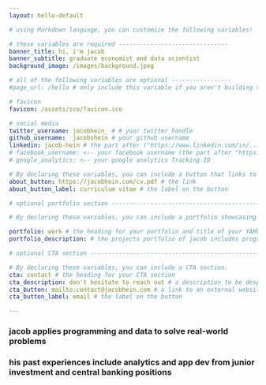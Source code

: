 ```yaml
---
layout: hello-default

# using Markdown language, you can customize the following variables!

# these variables are required -------------------------------
banner_title: hi, i'm jacob
banner_subtitle: graduate economist and data scientist 
background_image: /images/background.jpeg

# all of the following variables are optional -----------------
#page_url: /hello # only include this variable if you aren't building the page to your primary domain 

# favicon
favicon: /assets/ico/favicon.ico

# social media
twitter_username: jacobhein_ # # your twitter handle
github_username:  jacobshein # your github username
linkedin: jacob-hein # the part after ("https://www.linkedin.com/in/...")
# facebook_username: <-- your facebook username (the part after "https://www.facebook.com/...")
# google_analytics: <-- your google analytics Tracking ID

# By declaring these variables, you can include a button that links to an external website or to media.
about_button: https://jacobhein.com/cv.pdf # the link
about_button_label: curriculum vitae # the label on the button

# optional portfolio section ------------------------------------------

# By declaring these variables, you can include a portfolio showcasing your work and organize your portfolio's items into a custom layout, all without adding any CSS. In addition, you must 1) create an HTML file in the_includes folder for each project with the text you'd like to display, and 2) create a YAML file in the _data folder describing the order in which each project should be shown and categorized. See `/includes/example.html` and `/_data/work.yml` for examples.

portfolio: work # the heading for your portfolio and title of your YAML file
portfolio_description: # the projects portfolio of jacob includes programmed applications of machine learning, statistical analysis and econometrics. check out some of them below. check out some of his projects below. a description to be desplayed below the heading and above the content

# optional CTA section --------------------------------------------------

# By declaring these variables, you can include a CTA section.
cta: contact # the heading for your CTA section
cta_description: don't hesitate to reach out # a description to be desplayed below the heading and above the content
cta_button: mailto:contact@jacobhein.com # a link to an external website or to media
cta_button_label: email # the label on the button

---			
```

[//]: # (write a bit about yourself here his past experiences include data analysis and software development with R, Python and SQL from junior investment and central banking positions.)
### jacob applies **programming** and **data** to solve real-world problems
  
### his past experiences include analytics and app dev from junior investment and central banking positions